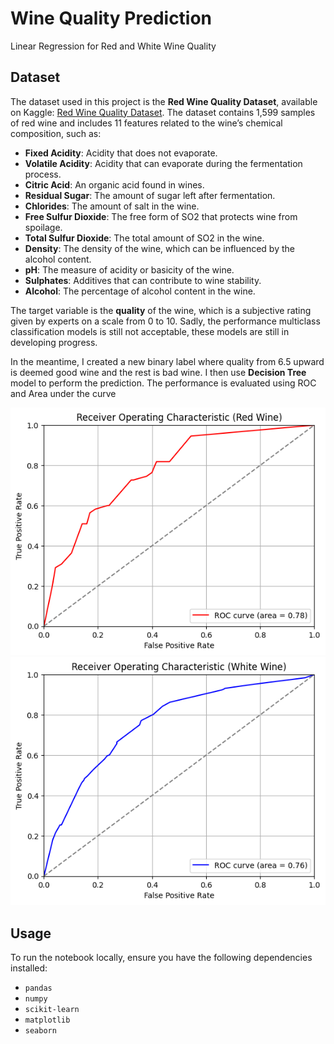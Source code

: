 # Wine Quality Prediction
Linear Regression for Red and White Wine Quality

## Dataset

The dataset used in this project is the **Red Wine Quality Dataset**, available on Kaggle: [Red Wine Quality Dataset](https://www.kaggle.com/datasets/uciml/red-wine-quality-cortez-et-al-2009). The dataset contains 1,599 samples of red wine and includes 11 features related to the wine’s chemical composition, such as:

- **Fixed Acidity**: Acidity that does not evaporate.
- **Volatile Acidity**: Acidity that can evaporate during the fermentation process.
- **Citric Acid**: An organic acid found in wines.
- **Residual Sugar**: The amount of sugar left after fermentation.
- **Chlorides**: The amount of salt in the wine.
- **Free Sulfur Dioxide**: The free form of SO2 that protects wine from spoilage.
- **Total Sulfur Dioxide**: The total amount of SO2 in the wine.
- **Density**: The density of the wine, which can be influenced by the alcohol content.
- **pH**: The measure of acidity or basicity of the wine.
- **Sulphates**: Additives that can contribute to wine stability.
- **Alcohol**: The percentage of alcohol content in the wine.

The target variable is the **quality** of the wine, which is a subjective rating given by experts on a scale from 0 to 10. Sadly, the performance multiclass classification models is still not acceptable, these models are still in developing progress.

In the meantime, I created a new binary label where quality from 6.5 upward is deemed good wine and the rest is bad wine. I then use **Decision Tree** model to perform the prediction. The performance is evaluated using ROC and Area under the curve

![picture](/image/red-roc.png)
![picture](/image/white-roc.png)

## Usage
To run the notebook locally, ensure you have the following dependencies installed:

- `pandas`
- `numpy`
- `scikit-learn`
- `matplotlib`
- `seaborn`
